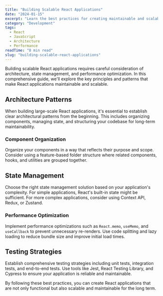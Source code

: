 ```yaml
---
title: "Building Scalable React Applications"
date: "2024-01-15"
excerpt: "Learn the best practices for creating maintainable and scalable React applications that grow with your business needs. This comprehensive guide covers architecture patterns, state management, performance optimization, and testing strategies."
category: "Development"
tags:
  - React
  - JavaScript
  - Architecture
  - Performance
readTime: "8 min read"
slug: "building-scalable-react-applications"
---
```


Building scalable React applications requires careful consideration of architecture, state management, and performance optimization. In this comprehensive guide, we'll explore the key principles and patterns that make React applications maintainable and scalable.

## Architecture Patterns
When building large-scale React applications, it's essential to establish clear architectural patterns from the beginning. This includes organizing components, managing state, and structuring your codebase for long-term maintainability.

### Component Organization
Organize your components in a way that reflects their purpose and scope. Consider using a feature-based folder structure where related components, hooks, and utilities are grouped together.

## State Management
Choose the right state management solution based on your application's complexity. For simple applications, React's built-in state might be sufficient. For more complex applications, consider using Context API, Redux, or Zustand.

### Performance Optimization
Implement performance optimizations such as `React.memo`, `useMemo`, and `useCallback` to prevent unnecessary re-renders. Use code splitting and lazy loading to reduce bundle size and improve initial load times.

## Testing Strategies
Establish comprehensive testing strategies including unit tests, integration tests, and end-to-end tests. Use tools like Jest, React Testing Library, and Cypress to ensure your application is reliable and maintainable.

By following these best practices, you can create React applications that are not only functional but also scalable and maintainable for the long term. 
